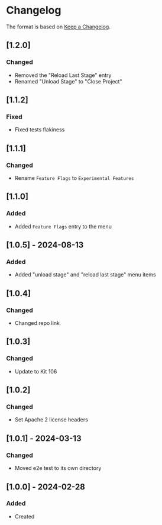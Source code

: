 # Changelog
The format is based on [Keep a Changelog](https://keepachangelog.com/en/1.0.0/).

## [1.2.0]
### Changed
- Removed the "Reload Last Stage" entry
- Renamed "Unload Stage" to "Close Project"

## [1.1.2]
### Fixed
- Fixed tests flakiness

## [1.1.1]
### Changed
- Rename `Feature Flags` to `Experimental Features`

## [1.1.0]
### Added
- Added `Feature Flags` entry to the menu

## [1.0.5] - 2024-08-13
### Added
- Added "unload stage" and "reload last stage" menu items

## [1.0.4]
### Changed
- Changed repo link

## [1.0.3]
### Changed
- Update to Kit 106

## [1.0.2]
### Changed
- Set Apache 2 license headers

## [1.0.1] - 2024-03-13
### Changed
- Moved e2e test to its own directory

## [1.0.0] - 2024-02-28
### Added
- Created
